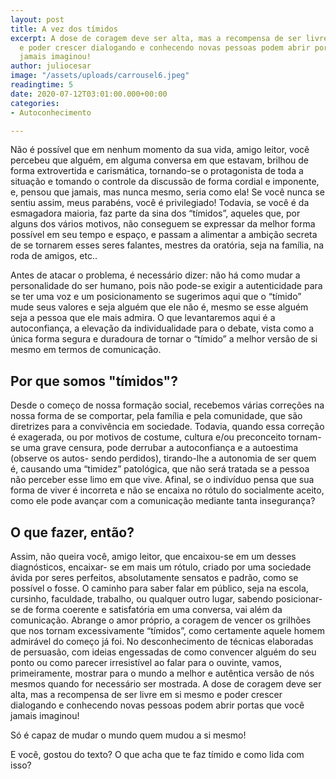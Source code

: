 ```yaml
---
layout: post
title: A vez dos tímidos
excerpt: A dose de coragem deve ser alta, mas a recompensa de ser livre em si mesmo
  e poder crescer dialogando e conhecendo novas pessoas podem abrir portas que você
  jamais imaginou!
author: juliocesar
image: "/assets/uploads/carrousel6.jpeg"
readingtime: 5
date: 2020-07-12T03:01:00.000+00:00
categories:
- Autoconhecimento

---
```

Não é possível que em nenhum momento da sua vida, amigo leitor, você percebeu que alguém, em alguma conversa em que estavam, brilhou de forma extrovertida e carismática, tornando-se o protagonista de toda a situação e tomando o controle da discussão de forma cordial e imponente, e, pensou que jamais, mas nunca mesmo, seria como ela! Se você nunca se sentiu assim, meus parabéns, você é privilegiado! Todavia, se você é da esmagadora maioria, faz parte da sina dos “tímidos”, aqueles que, por alguns dos vários motivos, não conseguem se expressar da melhor forma possível em seu tempo e espaço, e passam a alimentar a ambição secreta de se tornarem esses seres falantes, mestres da oratória, seja na família, na roda de amigos, etc..

Antes de atacar o problema, é necessário dizer: não há como mudar a personalidade do ser humano, pois não pode-se exigir a autenticidade para se ter uma voz e um posicionamento se sugerimos aqui que o “tímido” mude seus valores e seja alguém que ele não é, mesmo se esse alguém seja a pessoa que ele mais admira. O que levantaremos aqui é a autoconfiança, a elevação da individualidade para o debate, vista como a única forma segura e duradoura de tornar o “tímido” a melhor versão de si mesmo em termos de comunicação.

## Por que somos "tímidos"?

Desde o começo de nossa formação social, recebemos várias correções na nossa forma de se comportar, pela família e pela comunidade, que são diretrizes para a convivência em sociedade. Todavia, quando essa correção é exagerada, ou por motivos de costume, cultura e/ou preconceito tornam-se uma grave censura, pode derrubar a autoconfiança e a autoestima (observe os autos- sendo perdidos), tirando-lhe a autonomia de ser quem é, causando uma “timidez” patológica, que não será tratada se a pessoa não perceber esse limo em que vive. Afinal, se o indivíduo pensa que sua forma de viver é incorreta e não se encaixa no rótulo do socialmente aceito, como ele pode avançar com a comunicação mediante tanta insegurança?

## O que fazer, então?

Assim, não queira você, amigo leitor, que encaixou-se em um desses diagnósticos, encaixar- se em mais um rótulo, criado por uma sociedade ávida por seres perfeitos, absolutamente sensatos e padrão, como se possível o fosse. O caminho para saber falar em público, seja na escola, cursinho, faculdade, trabalho, ou qualquer outro lugar, sabendo posicionar-se de forma coerente e satisfatória em uma conversa, vai além da comunicação. Abrange o amor próprio, a coragem de vencer os grilhões que nos tornam excessivamente “tímidos”, como certamente aquele homem admirável do começo já foi. No desconhecimento de técnicas elaboradas de persuasão, com ideias engessadas de como convencer alguém do seu ponto ou como parecer irresistível ao falar para o ouvinte, vamos, primeiramente, mostrar para o mundo a melhor e autêntica versão de nós mesmos quando for necessário ser mostrada. A dose de coragem deve ser alta, mas a recompensa de ser livre em si mesmo e poder crescer dialogando e conhecendo novas pessoas podem abrir portas que você jamais imaginou!

Só é capaz de mudar o mundo quem mudou a si mesmo!

E você, gostou do texto? O que acha que te faz tímido e como lida com isso?